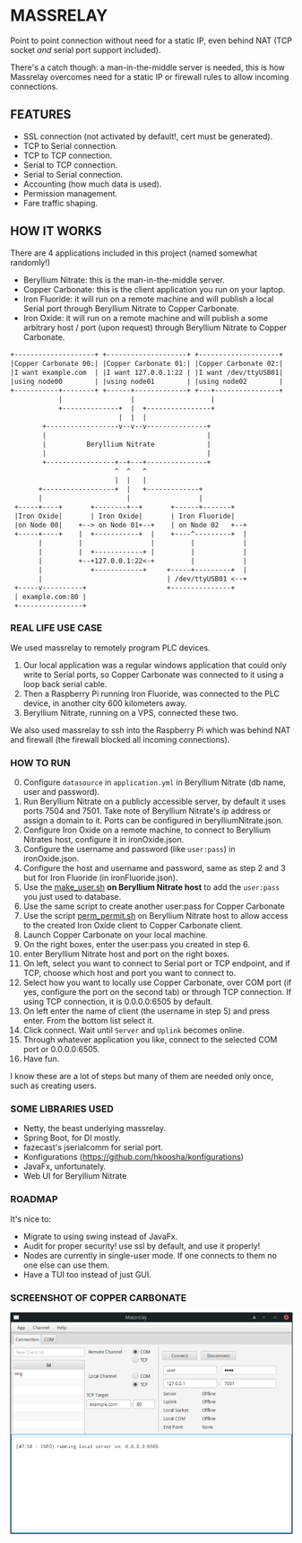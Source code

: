 # MASSRELAY

Point to point connection without need for a static IP, even behind NAT (TCP socket *and* serial port support included).

There's a catch though: a man-in-the-middle server is needed, this is how Massrelay overcomes need for a static IP or
firewall rules to allow incoming connections.

## FEATURES

- SSL connection (not activated by default!, cert must be generated).
- TCP to Serial connection.
- TCP to TCP connection.
- Serial to TCP connection.
- Serial to Serial connection.
- Accounting (how much data is used).
- Permission management.
- Fare traffic shaping.

## HOW IT WORKS

There are 4 applications included in this project (named somewhat randomly!)

- Beryllium Nitrate: this is the man-in-the-middle server.
- Copper Carbonate: this is the client application you run on your laptop.
- Iron Fluoride: it will run on a remote machine and will publish a local Serial port through Beryllium Nitrate to
  Copper Carbonate.
- Iron Oxide: it will run on a remote machine and will publish a some arbitrary host / port (upon request) through
  Beryllium Nitrate to Copper Carbonate.

```
+--------------------+ +--------------------+ +--------------------+
|Copper Carbonate 00:| |Copper Carbonate 01:| |Copper Carbonate 02:|
|I want example.com  | |I want 127.0.0.1:22 | |I want /dev/ttyUSB01|
|using node00        | |using node01        | |using node02        |
+-----------+--------+ +------+-------------+ +---+----------------+
            |                 |                   |
            +--------------+  |  +----------------+
                           |  |  |
        +------------------v--v--v---------------+
        |                                        |
        |          Beryllium Nitrate             |
        |                                        |
        +-----------------+--+---+---------------+
                          ^  ^   ^
                          |  |   |
       +------------------+  |   +-------------+
       |                     |                 |
 +-----+----+       +--------+--+       +------+-------+
 |Iron Oxide|       | Iron Oxide|       | Iron Fluoride|
 |on Node 00|    +--> on Node 01+--+    | on Node 02   +--+
 +-----+----+    |  +-----------+  |    +----^---------+  |
       |         |                 |         |            |
       |         |  +------------+ |         |            |
       |         +--+127.0.0.1:22<-+         |            |
       |            +------------+     +-----+---------+  |
       |                               | /dev/ttyUSB01 <--+
 +-----v----------+                    +---------------+
 | example.com:80 |
 +----------------+

```

### REAL LIFE USE CASE

We used massrelay to remotely program PLC devices.

1. Our local application was a regular windows application that could only write to Serial ports, so Copper Carbonate
   was connected to it using a loop back serial cable.
2. Then a Raspberry Pi running Iron Fluoride, was connected to the PLC device, in another city 600 kilometers away.
3. Beryllium Nitrate, running on a VPS, connected these two.

We also used massrelay to ssh into the Raspberry Pi which was behind NAT and firewall (the firewall blocked all incoming
connections).

### HOW TO RUN

0. Configure `datasource` in `application.yml` in Beryllium Nitrate (db name, user and password).
1. Run Beryllium Nitrate on a publicly accessible server, by default it uses ports 7504 and 7501. Take note of Beryllium
   Nitrate's ip address or assign a domain to it. Ports can be configured in berylliumNitrate.json.
2. Configure Iron Oxide on a remote machine, to connect to Beryllium Nitrates host, configure it in ironOxide.json.
3. Configure the username and password (like `user:pass`) in ironOxide.json.
4. Configure the host and username and password, same as step 2 and 3 but for Iron Fluoride (in ironFluoride.json).
5. Use the [make_user.sh](./x_scripts/make_user.sh) **on Beryllium Nitrate host** to add the `user:pass` you just used
   to database.
6. Use the same script to create another user:pass for Copper Carbonate
7. Use the script [perm_permit.sh](./x_scripts/perm_permit.sh) on Beryllium Nitrate host to allow access to the created
   Iron Oxide client to Copper Carbonate client.
8. Launch Copper Carbonate on your local machine.
9. On the right boxes, enter the user:pass you created in step 6.
10. enter Beryllium Nitrate host and port on the right boxes.
11. On left, select you want to connect to Serial port or TCP endpoint, and if TCP, choose which host and port you want
    to connect to.
12. Select how you want to locally use Copper Carbonate, over COM port (if yes, configure the port on the second tab) or
    through TCP connection. If using TCP connection, it is 0.0.0.0:6505 by default.
13. On left enter the name of client (the username in step 5) and press enter. From the bottom list select it.
14. Click connect. Wait until `Server` and `Uplink` becomes online.
15. Through whatever application you like, connect to the selected COM port or 0.0.0.0:6505.
16. Have fun.

I know these are a lot of steps but many of them are needed only once, such as creating users.

### SOME LIBRARIES USED

- Netty, the beast underlying massrelay.
- Spring Boot, for DI mostly.
- fazecast's jserialcomm for serial port.
- Konfigurations (https://github.com/hkoosha/konfigurations)
- JavaFx, unfortunately.
- Web UI for Beryllium Nitrate

### ROADMAP

It's nice to:

- Migrate to using swing instead of JavaFx.
- Audit for proper security! use ssl by default, and use it properly!
- Nodes are currently in single-user mode. If one connects to them no one else can use them.
- Have a TUI too instead of just GUI.

### SCREENSHOT OF COPPER CARBONATE

![Copper Carbonate Screen Shot](massrelay.png "Copper Carbonate")